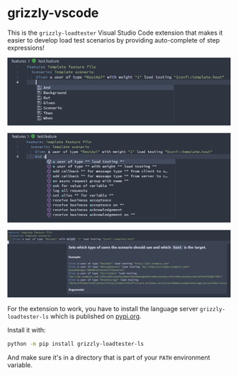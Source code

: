 # grizzly-vscode

This is the `grizzly-loadtester` Visual Studio Code extension that makes it easier to develop load test scenarios by providing
auto-complete of step expressions!

![Screenshot of keyword auto-complete](https://github.com/Biometria-se/grizzly-lsp/raw/main/assets/images/screenshot-auto-complete-keywords.png)

![Screenshot of step expressions auto-complete](https://github.com/Biometria-se/grizzly-lsp/raw/main/assets/images/screenshot-auto-complete-step-expressions.png)

![Screenshot of hover help text](https://github.com/Biometria-se/grizzly-lsp/raw/main/assets/images/screenshot-hover-help.png)

For the extension to work, you have to install the language server `grizzly-loadtester-ls` which is published on [pypi.org](https://pypi.org/project/grizzly-loadtester-ls/).

Install it with:

```bash
python -m pip install grizzly-loadtester-ls
```

And make sure it's in a directory that is part of your `PATH` environment variable.
